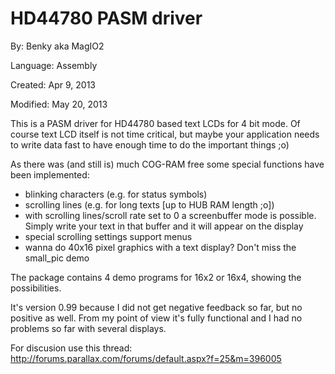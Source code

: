 # HD44780 PASM driver

By: Benky aka MagIO2

Language: Assembly

Created: Apr 9, 2013

Modified: May 20, 2013

This is a PASM driver for HD44780 based text LCDs for 4 bit mode. Of course text LCD itself is not time critical, but maybe your application needs to write data fast to have enough time to do the important things ;o)

As there was (and still is) much COG-RAM free some special functions have been implemented:

*   blinking characters (e.g. for status symbols)
*   scrolling lines (e.g. for long texts \[up to HUB RAM length ;o\])
*   with scrolling lines/scroll rate set to 0 a screenbuffer mode is possible. Simply write your text in that buffer and it will appear on the display
*   special scrolling settings support menus
*   wanna do 40x16 pixel graphics with a text display? Don't miss the small\_pic demo

The package contains 4 demo programs for 16x2 or 16x4, showing the possibilities.

It's version 0.99 because I did not get negative feedback so far, but no positive as well. From my point of view it's fully functional and I had no problems so far with several displays.

For discusion use this thread: http://forums.parallax.com/forums/default.aspx?f=25&m=396005
